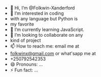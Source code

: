 - 👋 Hi, I’m @Folkwin-Xanderford
- 👀 I’m interested in coding
- with any language but Python is
- my favorite 
- 🌱 I’m currently learning JavaScript.
- 💞️ I’m looking to collaborate on any
- kind of project 
- 📫 How to reach me: email me at
- folkwinx@gmail.com or what'sapp me at
- +250792542353
- 😄 Pronouns: ...
- ⚡ Fun fact: ...

<!---
Folkwin-Xanderford/Folkwin-Xanderford is a ✨ special ✨ repository because its `README.md` (this file) appears on your GitHub profile.
You can click the Preview link to take a look at your changes.
--->
